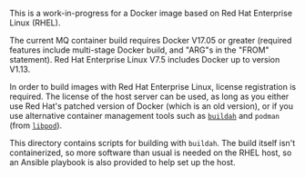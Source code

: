 This is a work-in-progress for a Docker image based on Red Hat Enterprise Linux (RHEL).

The current MQ container build requires Docker V17.05 or greater (required features include multi-stage Docker build, and "ARG"s in the "FROM" statement).  Red Hat Enterprise Linux V7.5 includes Docker up to version V1.13.

In order to build images with Red Hat Enterprise Linux, license registration is required.  The license of the host server can be used, as long as you either use Red Hat's patched version of Docker (which is an old version), or if you use alternative container management tools such as [`buildah`](https://github.com/projectatomic/buildah/) and `podman` (from [`libpod`](https://github.com/projectatomic/libpod)).

This directory contains scripts for building with `buildah`.  The build itself isn't containerized, so more software than usual is needed on the RHEL host, so an Ansible playbook is also provided to help set up the host.